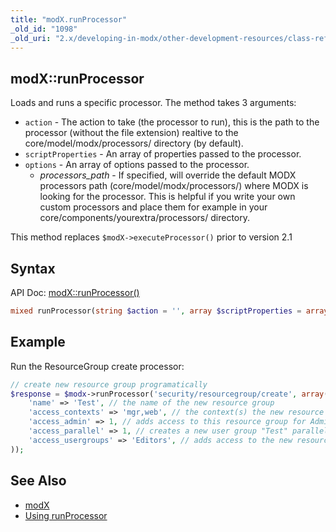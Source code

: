 ```yaml
---
title: "modX.runProcessor"
_old_id: "1098"
_old_uri: "2.x/developing-in-modx/other-development-resources/class-reference/modx/modx.runprocessor"
---
```


## modX::runProcessor

Loads and runs a specific processor. The method takes 3 arguments:

- `action` - The action to take (the processor to run), this is the path to the processor (without the file extension) realtive to the core/model/modx/processors/ directory (by default).
- `scriptProperties` - An array of properties passed to the processor.
- `options` - An array of options passed to the processor.
    - _processors\_path_ - If specified, will override the default MODX processors path (core/model/modx/processors/) where MODX is looking for the processor. This is helpful if you write your own custom processors and place them for example in your core/components/yourextra/processors/ directory.

This method replaces `$modX->executeProcessor()` prior to version 2.1

## Syntax

 API Doc: [modX::runProcessor()](http://api.modx.com/revolution/2.2/db_core_model_modx_modx.class.html#%5CmodX::runProcessor())

``` php
mixed runProcessor(string $action = '', array $scriptProperties = array(), array $options = array())
```

## Example

Run the ResourceGroup create processor:

``` php
// create new resource group programatically
$response = $modx->runProcessor('security/resourcegroup/create', array(
    'name' => 'Test', // the name of the new resource group
    'access_contexts' => 'mgr,web', // the context(s) the new resource group is restricting access in
    'access_admin' => 1, // adds access to this resource group for Administrators
    'access_parallel' => 1, // creates a new user group "Test" parallel to the resource group
    'access_usergroups' => 'Editors', // adds access to the new resource group for the user group "Editors"
));
```

## See Also

- [modX](extending-modx/core-model/modx "modX")
- [Using runProcessor](extending-modx/processors/using-runprocessor)
